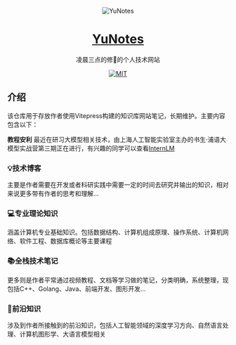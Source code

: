 <p align="center">
<img  alt="YuNotes" src="https://moyu-moyuing.github.io/YuNotes/img/imge.svg"/>
</p>

<h1 align="center">
<a href="https://moyu-moyuing.github.io/YuNotes/" target="_blank">
YuNotes
</a>
</h1>

<p align="center">
凌晨三点的修🐶的个人技术网站
</p>
<p align="center">
<a href="https://github.com/Moyu-moyuing/YuNotes" target="_blank">
<img alt="MIT" src="https://img.shields.io/github/license/Moyu-moyuing/YuNotes"></a>
</p>

## 介绍

该仓库用于存放作者使用Vitepress构建的知识库网站笔记，长期维护。主要内容包含以下：

**教程安利** 最近在研习大模型相关技术，由上海人工智能实验室主办的书生·浦语大模型实战营第三期正在进行，有兴趣的同学可以查看[InternLM](https://github.com/InternLM/Tutorial)

### 💡技术博客

 主要是作者需要在开发或者科研实践中需要一定的时间去研究并输出的知识，相对来说更多带有作者的思考和理解...

### 💻专业理论知识

涵盖计算机专业基础知识。包括数据结构、计算机组成原理、操作系统、计算机网络、软件工程、数据库概论等主要课程

### 📚全栈技术笔记

更多则是作者平常通过视频教程、文档等学习做的笔记，分类明确，系统整理，现包括C++、Golang、Java、前端开发、图形开发...

### 🤖前沿知识

涉及到作者所接触到的前沿知识，包括人工智能领域的深度学习方向、自然语言处理、计算机图形学、大语言模型相关
